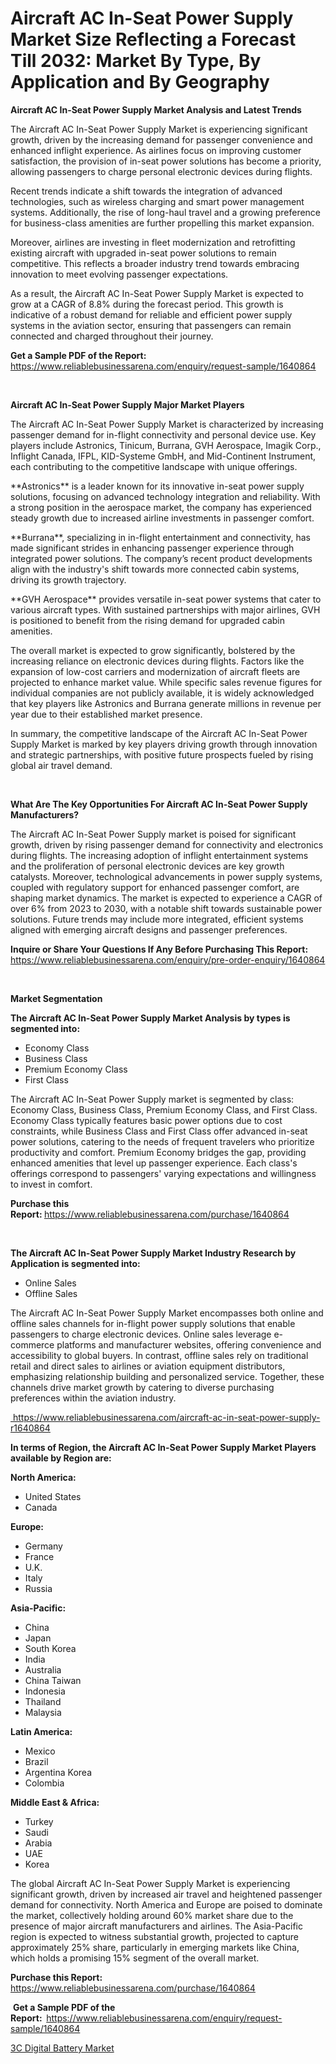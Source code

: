 <p><h1>Aircraft AC In-Seat Power Supply Market Size Reflecting a Forecast Till 2032: Market By Type, By Application and By Geography</h1></p><p><strong>Aircraft AC In-Seat Power Supply Market Analysis and Latest Trends</strong></p>
<p><p>The Aircraft AC In-Seat Power Supply Market is experiencing significant growth, driven by the increasing demand for passenger convenience and enhanced inflight experience. As airlines focus on improving customer satisfaction, the provision of in-seat power solutions has become a priority, allowing passengers to charge personal electronic devices during flights. </p><p>Recent trends indicate a shift towards the integration of advanced technologies, such as wireless charging and smart power management systems. Additionally, the rise of long-haul travel and a growing preference for business-class amenities are further propelling this market expansion. </p><p>Moreover, airlines are investing in fleet modernization and retrofitting existing aircraft with upgraded in-seat power solutions to remain competitive. This reflects a broader industry trend towards embracing innovation to meet evolving passenger expectations. </p><p>As a result, the Aircraft AC In-Seat Power Supply Market is expected to grow at a CAGR of 8.8% during the forecast period. This growth is indicative of a robust demand for reliable and efficient power supply systems in the aviation sector, ensuring that passengers can remain connected and charged throughout their journey.</p></p>
<p><strong>Get a Sample PDF of the Report:&nbsp;</strong> <a href="https://www.reliablebusinessarena.com/enquiry/request-sample/1640864?utm_campaign=3183&utm_medium=2&utm_source=Github&utm_content=ia&utm_term=07042025&utm_id=aircraft-ac-in-seat-power-supply">https://www.reliablebusinessarena.com/enquiry/request-sample/1640864</a></p>
<p>&nbsp;</p>
<p><strong>Aircraft AC In-Seat Power Supply Major Market Players</strong></p>
<p><p>The Aircraft AC In-Seat Power Supply Market is characterized by increasing passenger demand for in-flight connectivity and personal device use. Key players include Astronics, Tinicum, Burrana, GVH Aerospace, Imagik Corp., Inflight Canada, IFPL, KID-Systeme GmbH, and Mid-Continent Instrument, each contributing to the competitive landscape with unique offerings.</p><p>**Astronics** is a leader known for its innovative in-seat power supply solutions, focusing on advanced technology integration and reliability. With a strong position in the aerospace market, the company has experienced steady growth due to increased airline investments in passenger comfort. </p><p>**Burrana**, specializing in in-flight entertainment and connectivity, has made significant strides in enhancing passenger experience through integrated power solutions. The company’s recent product developments align with the industry's shift towards more connected cabin systems, driving its growth trajectory.</p><p>**GVH Aerospace** provides versatile in-seat power systems that cater to various aircraft types. With sustained partnerships with major airlines, GVH is positioned to benefit from the rising demand for upgraded cabin amenities.</p><p>The overall market is expected to grow significantly, bolstered by the increasing reliance on electronic devices during flights. Factors like the expansion of low-cost carriers and modernization of aircraft fleets are projected to enhance market value. While specific sales revenue figures for individual companies are not publicly available, it is widely acknowledged that key players like Astronics and Burrana generate millions in revenue per year due to their established market presence.</p><p>In summary, the competitive landscape of the Aircraft AC In-Seat Power Supply Market is marked by key players driving growth through innovation and strategic partnerships, with positive future prospects fueled by rising global air travel demand.</p></p>
<p>&nbsp;</p>
<p><strong>What Are The Key Opportunities For Aircraft AC In-Seat Power Supply Manufacturers?</strong></p>
<p><p>The Aircraft AC In-Seat Power Supply market is poised for significant growth, driven by rising passenger demand for connectivity and electronics during flights. The increasing adoption of inflight entertainment systems and the proliferation of personal electronic devices are key growth catalysts. Moreover, technological advancements in power supply systems, coupled with regulatory support for enhanced passenger comfort, are shaping market dynamics. The market is expected to experience a CAGR of over 6% from 2023 to 2030, with a notable shift towards sustainable power solutions. Future trends may include more integrated, efficient systems aligned with emerging aircraft designs and passenger preferences.</p></p>
<p><strong>Inquire or Share Your Questions If Any Before Purchasing This Report:</strong> <a href="https://www.reliablebusinessarena.com/enquiry/pre-order-enquiry/1640864?utm_campaign=3183&utm_medium=2&utm_source=Github&utm_content=ia&utm_term=07042025&utm_id=aircraft-ac-in-seat-power-supply">https://www.reliablebusinessarena.com/enquiry/pre-order-enquiry/1640864</a></p>
<p>&nbsp;</p>
<p><strong>Market Segmentation</strong></p>
<p><strong>The Aircraft AC In-Seat Power Supply Market Analysis by types is segmented into:</strong></p>
<p><ul><li>Economy Class</li><li>Business Class</li><li>Premium Economy Class</li><li>First Class</li></ul></p>
<p><p>The Aircraft AC In-Seat Power Supply market is segmented by class: Economy Class, Business Class, Premium Economy Class, and First Class. Economy Class typically features basic power options due to cost constraints, while Business Class and First Class offer advanced in-seat power solutions, catering to the needs of frequent travelers who prioritize productivity and comfort. Premium Economy bridges the gap, providing enhanced amenities that level up passenger experience. Each class's offerings correspond to passengers' varying expectations and willingness to invest in comfort.</p></p>
<p><strong>Purchase this Report:&nbsp;</strong><a href="https://www.reliablebusinessarena.com/purchase/1640864?utm_campaign=3183&utm_medium=2&utm_source=Github&utm_content=ia&utm_term=07042025&utm_id=aircraft-ac-in-seat-power-supply">https://www.reliablebusinessarena.com/purchase/1640864</a></p>
<p>&nbsp;</p>
<p><strong>The Aircraft AC In-Seat Power Supply Market Industry Research by Application is segmented into:</strong></p>
<p><ul><li>Online Sales</li><li>Offline Sales</li></ul></p>
<p><p>The Aircraft AC In-Seat Power Supply Market encompasses both online and offline sales channels for in-flight power supply solutions that enable passengers to charge electronic devices. Online sales leverage e-commerce platforms and manufacturer websites, offering convenience and accessibility to global buyers. In contrast, offline sales rely on traditional retail and direct sales to airlines or aviation equipment distributors, emphasizing relationship building and personalized service. Together, these channels drive market growth by catering to diverse purchasing preferences within the aviation industry.</p></p>
<p><a href="https://www.reliablebusinessarena.com/aircraft-ac-in-seat-power-supply-r1640864?utm_campaign=3183&utm_medium=2&utm_source=Github&utm_content=ia&utm_term=07042025&utm_id=aircraft-ac-in-seat-power-supply">&nbsp;https://www.reliablebusinessarena.com/aircraft-ac-in-seat-power-supply-r1640864</a></p>
<p><strong>In terms of Region, the Aircraft AC In-Seat Power Supply Market Players available by Region are:</strong></p>
<p>
    <p> <strong> North America: </strong>
        <ul>
            <li>United States</li>
            <li>Canada</li>
        </ul>
        </p> 
    <p> <strong> Europe: </strong>
        <ul>
            <li>Germany</li>
            <li>France</li>
            <li>U.K.</li>
            <li>Italy</li>
            <li>Russia</li>
        </ul>
        </p> 
    <p> <strong> Asia-Pacific: </strong>
        <ul>
            <li>China</li>
            <li>Japan</li>
            <li>South Korea</li>
            <li>India</li>
            <li>Australia</li>
            <li>China Taiwan</li>
            <li>Indonesia</li>
            <li>Thailand</li>
            <li>Malaysia</li>
        </ul>
        </p> 
    <p> <strong> Latin America: </strong>
        <ul>
            <li>Mexico</li>
            <li>Brazil</li>
            <li>Argentina Korea</li>
            <li>Colombia</li>
        </ul>
        </p> 
    <p> <strong> Middle East & Africa: </strong>
        <ul>
            <li>Turkey</li>
            <li>Saudi</li>
            <li>Arabia</li>
            <li>UAE</li>
            <li>Korea</li>
        </ul>
    </p>
    </p>
<p><p>The global Aircraft AC In-Seat Power Supply Market is experiencing significant growth, driven by increased air travel and heightened passenger demand for connectivity. North America and Europe are poised to dominate the market, collectively holding around 60% market share due to the presence of major aircraft manufacturers and airlines. The Asia-Pacific region is expected to witness substantial growth, projected to capture approximately 25% share, particularly in emerging markets like China, which holds a promising 15% segment of the overall market.</p></p>
<p><strong>Purchase this Report: </strong><a href="https://www.reliablebusinessarena.com/purchase/1640864?utm_campaign=3183&utm_medium=2&utm_source=Github&utm_content=ia&utm_term=07042025&utm_id=aircraft-ac-in-seat-power-supply">https://www.reliablebusinessarena.com/purchase/1640864</a></p>
<p>&nbsp;<strong>Get a Sample PDF of the Report:&nbsp;&nbsp;</strong><a href="https://www.reliablebusinessarena.com/enquiry/request-sample/1640864?utm_campaign=3183&utm_medium=2&utm_source=Github&utm_content=ia&utm_term=07042025&utm_id=aircraft-ac-in-seat-power-supply">https://www.reliablebusinessarena.com/enquiry/request-sample/1640864</a></p>
<p><strong></strong></p>
<p><p><a href="https://github.com/nacrehuipie/Market-Research-Report-List-1/blob/main/3c-digital-battery-market.md?utm_campaign=3183&utm_medium=2&utm_source=Github&utm_content=ia&utm_term=07042025&utm_id=aircraft-ac-in-seat-power-supply">3C Digital Battery Market</a></p></p>